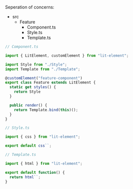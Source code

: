 Seperation of concerns:

- src
  - Feature
    - Component.ts
    - Style.ts
    - Template.ts
```js
// Component.ts

import { LitElement, customElement } from "lit-element";

import Style from "./Style";
import Template from "./Template";

@customElement("feature-component")
export class Feature extends LitElement {
  static get styles() {
    return Style
  }

  public render() {
    return Template.bind(this)();
  }
}

// Style.ts

import { css } from "lit-element";

export default css``;

// Template.ts

import { html } from "lit-element";

export default function() {
  return html``;
}

